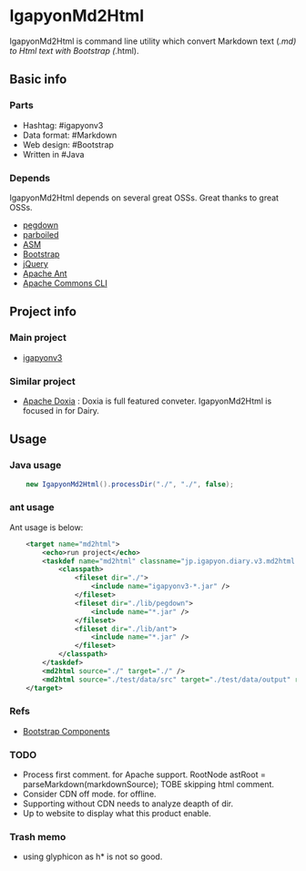 IgapyonMd2Html
==============

IgapyonMd2Html is command line utility which convert Markdown text (*.md) to Html text with Bootstrap (*.html). 

## Basic info
### Parts 
- Hashtag: #‎igapyonv3‬
- Data format: ‪#‎Markdown
- Web design: ‪#‎Bootstrap‬
- Written in #‎Java

### Depends
IgapyonMd2Html depends on several great OSSs. Great thanks to great OSSs.

- [pegdown](https://github.com/sirthias/pegdown)
- [parboiled](https://github.com/sirthias/parboiled)
- [ASM](http://asm.ow2.org/)
- [Bootstrap](http://getbootstrap.com/)
- [jQuery](https://jquery.com/)
- [Apache Ant](http://ant.apache.org/)
- [Apache Commons CLI](https://commons.apache.org/proper/commons-cli/)

## Project info
### Main project
- [igapyonv3](https://github.com/igapyon/igapyonv3/blob/master/README.md)

### Similar project
- [Apache Doxia](https://maven.apache.org/doxia/) : Doxia is full featured conveter. IgapyonMd2Html is focused in for Dairy.

## Usage
### Java usage

```Java
    new IgapyonMd2Html().processDir("./", "./", false);
```

### ant usage
Ant usage is below:

```xml
	<target name="md2html">
		<echo>run project</echo>
		<taskdef name="md2html" classname="jp.igapyon.diary.v3.md2html.task.IgapyonMd2HtmlTask">
			<classpath>
				<fileset dir="./">
					<include name="igapyonv3-*.jar" />
				</fileset>
				<fileset dir="./lib/pegdown">
					<include name="*.jar" />
				</fileset>
				<fileset dir="./lib/ant">
					<include name="*.jar" />
				</fileset>
			</classpath>
		</taskdef>
		<md2html source="./" target="./" />
		<md2html source="./test/data/src" target="./test/data/output" recursivedir="true" />
	</target>
```

### Refs
- [Bootstrap Components](http://getbootstrap.com/components/)


### TODO
- Process first comment. for Apache support.
		RootNode astRoot = parseMarkdown(markdownSource); TOBE skipping html comment.
- Consider CDN off mode. for offline.
- Supporting without CDN needs to analyze deapth of dir.
- Up to website to display what this product enable.

### Trash memo
- using glyphicon as h* is not so good. 
